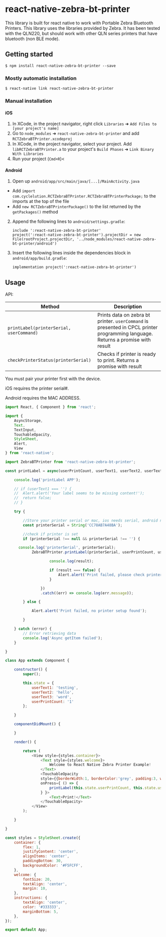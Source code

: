 
# react-native-zebra-bt-printer

This library is built for react native to work with Portable Zebra Bluetooth Printers. This library uses the libraries provided by Zebra. It has been tested with the QLN220, but should work with other QLN series printers that have bluetooth (non BLE mode).

## Getting started

`$ npm install react-native-zebra-bt-printer --save`

### Mostly automatic installation

`$ react-native link react-native-zebra-bt-printer`

### Manual installation


#### iOS

1. In XCode, in the project navigator, right click `Libraries` ➜ `Add Files to [your project's name]`
2. Go to `node_modules` ➜ `react-native-zebra-bt-printer` and add `RCTZebraBTPrinter.xcodeproj`
3. In XCode, in the project navigator, select your project. Add `libRCTZebraBTPrinter.a` to your project's `Build Phases` ➜ `Link Binary With Libraries`
4. Run your project (`Cmd+R`)<

#### Android

1. Open up `android/app/src/main/java/[...]/MainActivity.java`
  - Add `import com.cyclelution.RCTZebraBTPrinter.RCTZebraBTPrinterPackage;` to the imports at the top of the file
  - Add `new RCTZebraBTPrinterPackage()` to the list returned by the `getPackages()` method
2. Append the following lines to `android/settings.gradle`:
  	```
    include ':react-native-zebra-bt-printer'
    project(':react-native-zebra-bt-printer').projectDir = new File(rootProject.projectDir, '../node_modules/react-native-zebra-bt-printer/android')
  	```
3. Insert the following lines inside the dependencies block in `android/app/build.gradle`:
  	```
    implementation project(':react-native-zebra-bt-printer')
  	```


## Usage

API:

| Method        | Description   |
| ------------- | ------------- |
| `printLabel(printerSerial, userCommand)`  | Prints data on zebra bt printer. `userCommand` is presented in CPCL printer programming language. Returns a promise with result  |
| `checkPrinterStatus(printerSerial)`  | Checks if printer is ready to print. Returns a promise with result  |

You must pair your printer first with the device.

iOS requires the printer serial#.

Android requires the MAC ADDRESS.

```javascript
import React, { Component } from 'react';

import {
	AsyncStorage,
	Text,
	TextInput,
	TouchableOpacity,
	StyleSheet,
	Alert,
	View
} from 'react-native';

import ZebraBTPrinter from 'react-native-zebra-bt-printer';

const printLabel = async(userPrintCount, userText1, userText2, userText3) => {

	console.log('printLabel APP');

	// if (userText1 === '') {
	// 	Alert.alert('Your label seems to be missing content!');
	// 	return false;
	// }

	try {

		//Store your printer serial or mac, ios needs serial, android needs mac
		const printerSerial = String('CC78AB7A48BA');

		//check if printer is set
		if (printerSerial !== null && printerSerial !== '') {

      console.log('printerSerial', printerSerial);
			ZebraBTPrinter.printLabel(printerSerial, userPrintCount, userText1, userText2, userText3).then((result) => {

					console.log(result);

					if (result === false) {
						Alert.alert('Print failed, please check printer connection');
					}

				})
				.catch((err) => console.log(err.message));

		} else {

			Alert.alert('Print failed, no printer setup found');

		}

	} catch (error) {
		// Error retrieving data
		console.log('Async getItem failed');
	}

}

class App extends Component {

	constructor() {
		super();

		this.state = {
			userText1: 'testing',
			userText2: 'hello',
			userText3: 'word',
			userPrintCount: '1'
		};

	}

	componentDidMount() {

	}

	render() {

		return (
			<View style={styles.container}>
				<Text style={styles.welcome}>
					Welcome to React Native Zebra Printer Example!
				</Text>
				<TouchableOpacity
				style={{borderWidth:1, borderColor:'grey', padding:3, width:100, backgroundColor:'white'}}
				onPress={ () => {
					printLabel(this.state.userPrintCount, this.state.userText1, this.state.userText2, this.state.userText3);
				} }>
					<Text>Print!</Text>
				</TouchableOpacity>
			</View>
		);

	}

}

const styles = StyleSheet.create({
	container: {
		flex: 1,
		justifyContent: 'center',
		alignItems: 'center',
		paddingBottom: 30,
		backgroundColor: '#F5FCFF',
	},
	welcome: {
		fontSize: 20,
		textAlign: 'center',
		margin: 10,
	},
	instructions: {
		textAlign: 'center',
		color: '#333333',
		marginBottom: 5,
	},
});

export default App;

```
